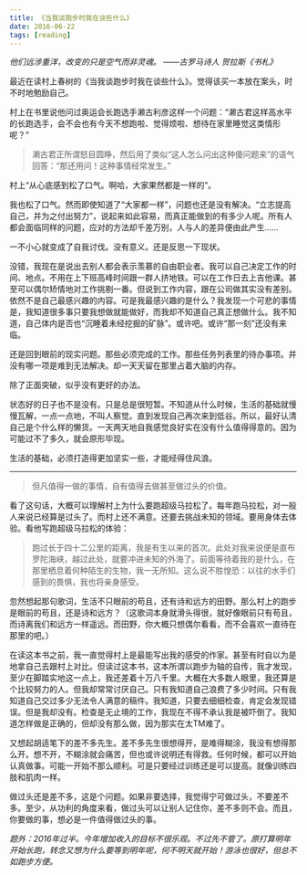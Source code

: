 ```yaml
---
title: 《当我谈跑步时我在谈些什么》
date: 2016-06-22
tags: [reading]
---
```

*他们远涉重洋，改变的只是空气而非灵魂。
——古罗马诗人 贺拉斯《书札》*

最近在读村上春树的《当我谈跑步时我在谈些什么》。觉得该买一本放在案头，时不时地勉励自己。

村上在书里说他问过奥运会长跑选手濑古利彦这样一个问题：“濑古君这样高水平的长跑选手，会不会也有今天不想跑啦、觉得烦啦、想待在家里睡觉这类情形呢？”

>濑古君正所谓怒目圆睁，然后用了类似“这人怎么问出这种傻问题来”的语气回答：“那还用问！这种事情经常发生。”

村上“从心底感到松了口气。啊哈，大家果然都是一样的”。

我也松了口气。然而即使知道了“大家都一样”，问题也还是没有解决。“立志提高自己，并为之付出努力”，说起来如此容易，而真正能做到的有多少人呢。所有人都会面临同样的问题，应对的方法却千差万别，人与人的差异便由此产生……

一不小心就变成了自我讨伐。没有意义。还是反思一下现状。

没错，我现在是说出去别人都会表示羡慕的自由职业者。我可以自己决定工作的时间、地点。不用在上下班高峰时间跟一群人挤地铁。可以在工作日去上吉他课。甚至可以偶尔矫情地对工作挑剔一番。但说到工作内容，跟在公司做其实没有差别。依然不是自己最感兴趣的内容。可是我最感兴趣的是什么？我发现一个可悲的事情是，我知道很多事只要我想做就能做好，而我却不知道自己真正想做什么。我不知道，自己体内是否也“沉睡着未经挖掘的矿脉”。或许吧。或许“那一刻”还没有来临。

还是回到眼前的现实问题。那些必须完成的工作。那些任务列表里的待办事项。并没有哪一项是难到无法解决。却一天天留在那里占着大脑的内存。

除了正面突破，似乎没有更好的办法。

状态好的日子也不是没有。只是总是很短暂。不知道从什么时候，生活的基础就慢慢瓦解，一点一点地，不叫人察觉。直到发现自己再次来到低谷。所以，最好认清自己是个什么样的懒货。一天两天地自我感觉良好实在没有什么值得得意的。因为可能过不了多久，就会原形毕现。

生活的基础，必须打造得更加坚实一些，才能经得住风浪。

---

>但凡值得一做的事情，自有值得去做甚至做过头的价值。

看了这句话，大概可以理解村上为什么要跑超级马拉松了。每年跑马拉松，对一般人来说已经算是过头了。而村上还不满意。还要去挑战未知的领域。要用身体去体验。看他写跑超级马拉松的体验：

>跑过长于四十二公里的距离，我是有生以来的首次。此处对我来说便是直布罗陀海峡，越过此处，就要冲进未知的外海了。前面等待着我的是什么，在那里栖息着何种陌生的生物，我一无所知。这么说不胜惶恐：以往的水手们感到的畏惧，我也将亲身感受。

忽然想起那句歌词，生活不只眼前的苟且，还有诗和远方的田野。那么村上的跑步是眼前的苟且，还是诗和远方？（这歌词本身就滑头得很，就好像眼前只有苟且，而诗离我们和远方一样遥远。而田野，你大概只想偶尔看看，而不会喜欢一直待在那里的吧。）

在读这本书之前，我一直觉得村上是最能写出我的感受的作家。甚至有时自以为是地拿自己去跟村上对比。但读过这本书，这本所谓以跑步为轴的自传，我才发现，至少在脚踏实地这一点上，我还差着十万八千里。大概在大多数人眼里，我还算是个比较努力的人。但我却常常讨厌自己。只有我知道自己浪费了多少时间。只有我知道自己交过多少无法令人满意的稿件。我知道，只要去细细检查，肯定会发现错误。但是我却没有。检查是无止境的工作，我现在不得不承认我是被吓倒了。我知道怎样做是正确的，但却没有那么做，因为那实在太TM难了。

又想起胡适笔下的差不多先生。差不多先生很想得开，是难得糊涂，我没有想得那么开。想不开，不糊涂就会痛苦，但也或许说明还有得救。任何时候，都可以开始认真做事。可能一开始不那么顺利。可是只要经过训练还是可以提高。就像训练四肢和肌肉一样。

做过头还是差不多，这是个问题。如果非要选择，我觉得宁可做过头，不要差不多。至少，从功利的角度来看，做过头可以让别人记住你，差不多则不会。而且，你要做的事，想必是一件值得做过头的事。

*题外：2016年过半。今年增加收入的目标不很乐观。不过先不管了。原打算明年开始长跑，转念又想为什么要等到明年呢，何不明天就开始！游泳也很好，但总不如跑步方便。*
